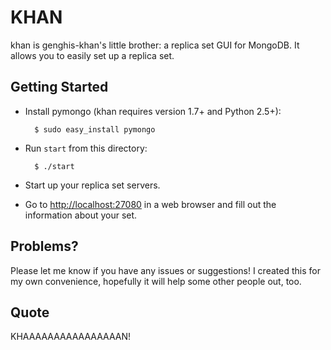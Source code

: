 # KHAN

khan is genghis-khan's little brother: a replica set GUI for MongoDB.  It allows
you to easily set up a replica set.

## Getting Started

* Install pymongo (khan requires version 1.7+ and Python 2.5+):

        $ sudo easy_install pymongo

* Run `start` from this directory:

        $ ./start

* Start up your replica set servers.

* Go to [http://localhost:27080][1] in a web browser and fill out the 
information about your set.

## Problems?

Please let me know if you have any issues or suggestions!  I created this for my
own convenience, hopefully it will help some other people out, too.

## Quote

KHAAAAAAAAAAAAAAAAN!

  [1]: http://localhost:27080
